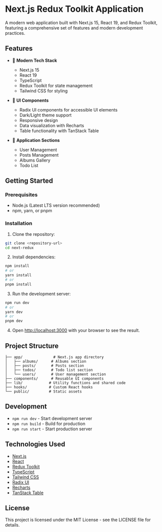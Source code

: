 # Next.js Redux Toolkit Application

A modern web application built with Next.js 15, React 19, and Redux Toolkit, featuring a comprehensive set of features and modern development practices.

## Features

- 🚀 **Modern Tech Stack**

  - Next.js 15
  - React 19
  - TypeScript
  - Redux Toolkit for state management
  - Tailwind CSS for styling

- 🎨 **UI Components**

  - Radix UI components for accessible UI elements
  - Dark/Light theme support
  - Responsive design
  - Data visualization with Recharts
  - Table functionality with TanStack Table

- 📱 **Application Sections**
  - User Management
  - Posts Management
  - Albums Gallery
  - Todo List

## Getting Started

### Prerequisites

- Node.js (Latest LTS version recommended)
- npm, yarn, or pnpm

### Installation

1. Clone the repository:

```bash
git clone <repository-url>
cd next-redux
```

2. Install dependencies:

```bash
npm install
# or
yarn install
# or
pnpm install
```

3. Run the development server:

```bash
npm run dev
# or
yarn dev
# or
pnpm dev
```

4. Open [http://localhost:3000](http://localhost:3000) with your browser to see the result.

## Project Structure

```
├── app/              # Next.js app directory
│   ├── albums/      # Albums section
│   ├── posts/       # Posts section
│   ├── todos/       # Todo list section
│   └── users/       # User management section
├── components/      # Reusable UI components
├── lib/            # Utility functions and shared code
├── hooks/          # Custom React hooks
└── public/         # Static assets
```

## Development

- `npm run dev` - Start development server
- `npm run build` - Build for production
- `npm run start` - Start production server

## Technologies Used

- [Next.js](https://nextjs.org/)
- [React](https://reactjs.org/)
- [Redux Toolkit](https://redux-toolkit.js.org/)
- [TypeScript](https://www.typescriptlang.org/)
- [Tailwind CSS](https://tailwindcss.com/)
- [Radix UI](https://www.radix-ui.com/)
- [Recharts](https://recharts.org/)
- [TanStack Table](https://tanstack.com/table)

## License

This project is licensed under the MIT License - see the LICENSE file for details.
